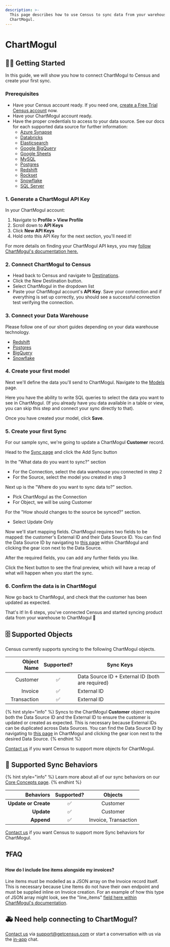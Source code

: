 ```yaml
---
description: >-
  This page describes how to use Census to sync data from your warehouse to
  ChartMogul.
---
```


# ChartMogul

## 🏃‍♀️ Getting Started

In this guide, we will show you how to connect ChartMogul to Census and create your first sync.

### Prerequisites

* Have your Census account ready. If you need one, [create a Free Trial Census account](https://app.getcensus.com/) now.
* Have your ChartMogul account ready.
* Have the proper credentials to access to your data source. See our docs for each supported data source for further information:
  * [Azure Synapse](../sources/azure-synapse.md)
  * [Databricks](https://docs.getcensus.com/sources/databricks)
  * [Elasticsearch](https://docs.getcensus.com/sources/elasticsearch)
  * [Google BigQuery](https://docs.getcensus.com/sources/google-bigquery)
  * [Google Sheets](https://docs.getcensus.com/sources/google-sheets)
  * [MySQL](https://docs.getcensus.com/sources/mysql)
  * [Postgres](https://docs.getcensus.com/sources/postgres)
  * [Redshift](https://docs.getcensus.com/sources/redshift)
  * [Rockset](https://docs.getcensus.com/sources/rockset)
  * [Snowflake](https://docs.getcensus.com/sources/snowflake)
  * [SQL Server](https://docs.getcensus.com/sources/sql-server)

### 1. Generate a ChartMogul API Key

In your ChartMogul account:

1. Navigate to **Profile > View Profile**
2. Scroll down to **API Keys**
3. Click **New API Keys**&#x20;
4. Hold onto this API Key for the next section, you'll need it!

For more details on finding your ChartMogul API keys, you may [follow ChartMogul's documentation here.](https://dev.chartmogul.com/docs/authentication)

### 2. Connect ChartMogul to Census

* Head back to Census and navigate to [Destinations](https://app.getcensus.com/destinations).
* Click the New Destination button.
* Select ChartMogul in the dropdown list
* Paste your ChartMogul account's **API Key**. Save your connection and if everything is set up correctly, you should see a successful connection test verifying the connection.

### 3. Connect your Data Warehouse

Please follow one of our short guides depending on your data warehouse technology.

* [Redshift](https://help.getcensus.com/article/10-configuring-redshift-postgresql-access)
* [Postgres](https://help.getcensus.com/article/10-configuring-redshift-postgresql-access)
* [BigQuery](https://help.getcensus.com/article/21-configuring-bigquery-access)
* [Snowflake](https://help.getcensus.com/article/8-configuring-snowflake-access)

### 4. Create your first model

Next we'll define the data you'll send to ChartMogul. Navigate to the [Models](https://app.getcensus.com/models) page.

Here you have the ability to write SQL queries to select the data you want to see in ChartMogul. (If you already have you data available in a table or view, you can skip this step and connect your sync directly to that).

Once you have created your model, click **Save**.&#x20;

### 5. Create your first Sync

For our sample sync, we're going to update a ChartMogul **Customer** record.&#x20;

Head to the [Sync page](https://app.getcensus.com/syncs) and click the Add Sync button

In the "What data do you want to sync?" section

* For the Connection, select the data warehouse you connected in step 2
* For the Source, select the model you created in step 3

Next up is the "Where do you want to sync data to?" section.

* Pick ChartMogul as the Connection
* For Object, we will be using Customer

For the "How should changes to the source be synced?" section.&#x20;

* Select Update Only

Now we'll start mapping fields. ChartMogul requires two fields to be mapped: the customer's External ID and their Data Source ID. You can find the Data Source ID by navigating to [this page](https://t.sidekickopen01.com/s3t/c/5/f18dQhb0S7kF8cFC2RW1K7Z1759hl3kW7\_k2841CX6NGW35QNwB7tCtH0Vs7zDQ8qd1Kwf197v5Y04?te=W3R5hFj4cm2zwW3zfPSj3F7xMPW4fKXXf4hHZdBW43T4MG1LwsHHW3yLX3g3zhrVDW49NLhq3zhrqJF4cNcV-W1v31\&si=8000000017473620\&pi=3d1e4afe-99d8-4b66-b041-de8a431bfb88) within ChartMogul and clicking the gear icon next to the Data Source.

After the required fields, you can add any further fields you like.&#x20;

Click the Next button to see the final preview, which will have a recap of what will happen when you start the sync.

### 6. Confirm the data is in ChartMogul

Now go back to ChartMogul, and check that the customer has been updated as expected.

That's it! In 6 steps, you've connected Census and started syncing product data from your warehouse to ChartMogul 🎉

## 🗄 Supported Objects

Census currently supports syncing to the following ChartMogul objects.

| **Object Name** | **Supported?** | **Sync Keys**                                  |
| --------------: | :------------: | ------------------------------------------------ |
|        Customer |        ✅       | Data Source ID + External ID (both are required) |
|         Invoice |        ✅       | External ID                                      |
|     Transaction |        ✅       | External ID                                      |

{% hint style="info" %}
Syncs to the ChartMogul **Customer** object require both the Data Source ID and the External ID to ensure the customer is updated or created as expected. This is necessary because External IDs can be duplicated across Data Sources. You can find the Data Source ID by navigating to [this page](https://t.sidekickopen01.com/s3t/c/5/f18dQhb0S7kF8cFC2RW1K7Z1759hl3kW7\_k2841CX6NGW35QNwB7tCtH0Vs7zDQ8qd1Kwf197v5Y04?te=W3R5hFj4cm2zwW3zfPSj3F7xMPW4fKXXf4hHZdBW43T4MG1LwsHHW3yLX3g3zhrVDW49NLhq3zhrqJF4cNcV-W1v31\&si=8000000017473620\&pi=3d1e4afe-99d8-4b66-b041-de8a431bfb88) in ChartMogul and clicking the gear icon next to the desired Data Source.
{% endhint %}

[Contact us](mailto:support@getcensus.com) if you want Census to support more objects for ChartMogul.

## 🔄 Supported Sync Behaviors

{% hint style="info" %}
Learn more about all of our sync behaviors on our [Core Concepts page](../basics/core-concept/#the-different-sync-behaviors).
{% endhint %}

|        **Behaviors** | **Supported?** |     **Objects**     |
| -------------------: | :------------: | :------------------: |
| **Update or Create** |        ✅       |       Customer       |
|           **Update** |        ✅       |       Customer       |
|           **Append** |        ✅       | Invoice, Transaction |

[Contact us](mailto:support@getcensus.com) if you want Census to support more Sync behaviors for ChartMogul.

## :question:FAQ

#### How do I include line items alongside my invoices?

Line items must be modelled as a JSON array on the Invoice record itself. This is necessary because Line Items do not have their own endpoint and must be supplied inline on Invoice creation. For an example of how this type of JSON array might look, see the "line\_items" [field here within ChartMogul's documentation](https://dev.chartmogul.com/reference/import-customers-invoices).

## 🚑 Need help connecting to ChartMogul?

[Contact us](mailto:support@getcensus.com) via support@getcensus.com or start a conversation with us via the [in-app](https://app.getcensus.com) chat.
